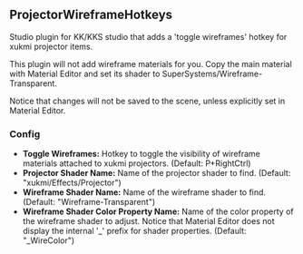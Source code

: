 ## ProjectorWireframeHotkeys

Studio plugin for KK/KKS studio that adds a 'toggle wireframes' hotkey for xukmi projector items.

This plugin will not add wireframe materials for you. Copy the main material with Material Editor and set its shader to SuperSystems/Wireframe-Transparent.

Notice that changes will not be saved to the scene, unless explicitly set in Material Editor.

### Config

- **Toggle Wireframes:** Hotkey to toggle the visibility of wireframe materials attached to xukmi projectors. (Default: P+RightCtrl)
- **Projector Shader Name:** Name of the projector shader to find. (Default: "xukmi/Effects/Projector")
- **Wireframe Shader Name:** Name of the wireframe shader to find. (Default: "Wireframe-Transparent")
- **Wireframe Shader Color Property Name:** Name of the color property of the wireframe shader to adjust. Notice that Material Editor does not display the internal '_' prefix for shader properties. (Default: "_WireColor")
